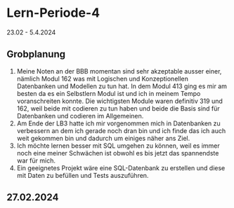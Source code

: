 # Lern-Periode-4
23.02 - 5.4.2024
## Grobplanung
1.	Meine Noten an der BBB momentan sind sehr akzeptable ausser einer, nämlich Modul 162 was mit Logischen und Konzeptionellen Datenbanken und Modellen zu tun hat. In dem Modul 413 ging es mir am besten da es ein Selbstlern Modul ist und ich in meinem Tempo voranschreiten konnte. Die wichtigsten Module waren definitiv 319 und 162, weil beide mit codieren zu tun haben und beide die Basis sind für Datenbanken und codieren im Allgemeinen. 
2.	Am Ende der LB3 hatte ich mir vorgenommen mich in Datenbanken zu verbessern an dem ich gerade noch dran bin und ich finde das ich auch weit gekommen bin und dadurch um einiges näher ans Ziel.
3.	Ich möchte lernen besser mit SQL umgehen zu können, weil es immer noch eine meiner Schwächen ist obwohl es bis jetzt das spannendste war für mich.
4.	Ein geeignetes Projekt wäre eine SQL-Datenbank zu erstellen und diese mit Daten zu befüllen und Tests auszuführen.
## 27.02.2024
